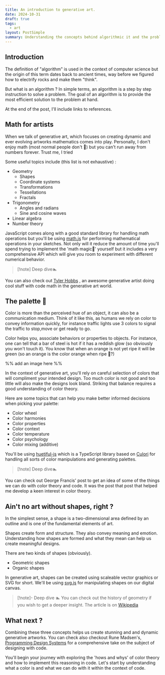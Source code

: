 ```yaml
---
title: An introduction to generative art.
date: 2024-10-31
draft: true
tags:
  - art
layout: PostSimple
summary: Understanding the concepts behind algorithmic it and the problem space it intends to solve.
---
```

## Introduction

The definition of "algorithm" is used in the context of computer science but the origin of this term dates back to ancient times, way before we figured how to electrify rocks and make them "think". 

But what is an algorithm ? In simple terms, an algorithm is a step by step instruction to solve a problem. The goal of an algorithm is to provide the most efficient solution to the problem at hand.

At the end of the post, I'll include links to references.

## Math for artists

When we talk of generative art, which focuses on creating dynamic and ever evolving artworks mathematics comes into play. Personally, I don't enjoy math (most normal people don't  👀) but you can't run away from numbers forever. Trust me, I tried

Some useful topics include (this list is not exhaustive) :
- Geometry
	- Shapes
	- Coordinate systems
	- Transformations
	- Tessellations
	- Fractals
- Trigonometry
	- Angles and radians
	- Sine and cosine waves
- Linear algebra
- Number theory

JavaScript comes along with a good standard library for handling math operations but you'll be using [math.js]() for performing mathematical operations in your sketches. Not only will it reduce the amount of time you'll spend trying to implement the 'math magic🧙' yourself but it includes a very comprehensive API which will give you room to experiment with different numerical behavior.

> [!note]  Deep dive🏊
> 
You can also check out [Tyler Hobbs](https://tylerxhobbs.com) , an awesome generative artist doing cool stuff with code math in the generative art world.
## The palette 🎨
Color is more than the perceived hue of an object, it can also be a communication medium. Think of it like this,  as humans we rely on color to convey information quickly, for instance traffic lights use 3 colors to signal the traffic to stop,move or get ready to go. 

Color helps you, associate behaviors or properties to objects. For instance, one can tell that a bar of steel is hot if it has a reddish glow (so obviously you won't touch it). You know that when an orange is not yet ripe it will be green (so an orange is the color orange when ripe 🍊?)

%% add an image here %%

In the context of generative art, you'll rely on careful selection of colors that will compliment your intended design. Too much color is not good and too little will also make the designs look bland. Striking that balance requires a good understanding of color theory. 

Here are some topics that can help you make better informed decisions when picking your palette:

- Color wheel
- Color harmonies
- Color properties
- Color context
- Color temperature
- Color psychology
- Color mixing (additive)

You'll be using [huetiful-js](https://huetiful-js.com) which is a TypeScript library based on [Culori](https://culorijs.org) for handling all sorts of color manipulations and generating palettes.

> [!note] Deep dive🏊
> 
You can check out  George Francis' post to get an idea of some of the things we can do with color theory and code. It was the post that post that helped me develop a keen interest in color theory.

## Ain't no art without shapes, right ?
In the simplest sense, a shape is a two-dimensional area defined by an outline and is one of the fundamental elements of art. 

Shapes create form and structure. They also convey meaning and emotion. Understanding how shapes are formed and what they mean can help us create meaningful designs.

There are two kinds of shapes (obviously). 
- Geometric shapes
- Organic shapes

In generative art, shapes can be created using scaleable vector graphics or SVG for short.  We'll be using [svg.js]() for manipulating shapes on our digital canvas. 

> [!note]- Deep dive 🏊
> You can check out the history of geometry if you wish to get a deeper insight. The article is on [Wikipedia](https://en.wikipedia.org/wiki/History_of_geometry) 


## What next ?
Combining these three concepts helps us create stunning and and dynamic generative artworks. You can check also checkout Rune Madsen's, [Programming Design Systems](https://programmingdesignsystems.com/) for a comprehensive take on the subject of designing with code.

You'll begin your journey with exploring the 'hows and whys' of color theory and how to implement this reasoning in code.  Let's start by understanding what a color is and what we can do with it within the context of code.
